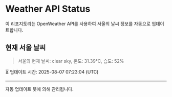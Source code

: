 
# Weather API Status

이 리포지토리는 OpenWeather API를 사용하여 서울의 날씨 정보를 자동으로 업데이트합니다.

## 현재 서울 날씨
> 서울의 현재 날씨: clear sky, 온도: 31.39°C, 습도: 52%

⏳ 업데이트 시간: 2025-08-07 07:23:04 (UTC)

---
자동 업데이트 봇에 의해 관리됩니다.
